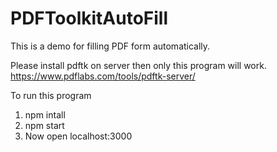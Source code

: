 # PDFToolkitAutoFill
This is a demo for filling PDF form automatically.

Please install pdftk on server then only this program will work.
https://www.pdflabs.com/tools/pdftk-server/

To run this program 
1. npm intall
2. npm start
3. Now open localhost:3000
